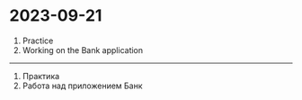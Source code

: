 # 2023-09-21 

1. Practice 
2. Working on the Bank application

---

1. Практика
2. Работа над приложением Банк
